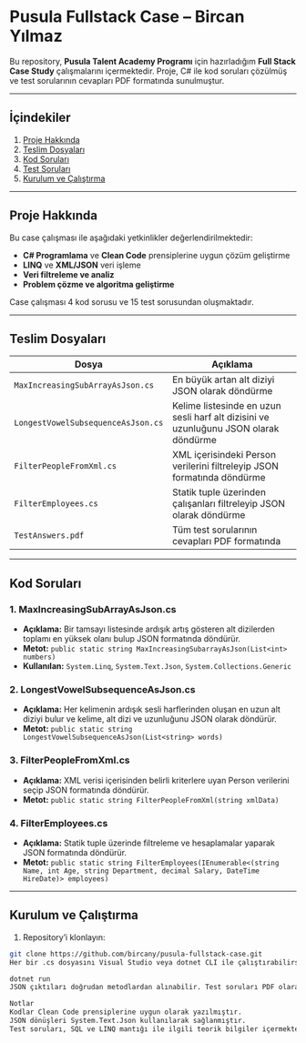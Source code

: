# Pusula Fullstack Case – Bircan Yılmaz

Bu repository, **Pusula Talent Academy Programı** için hazırladığım **Full Stack Case Study** çalışmalarını içermektedir. Proje, C# ile kod soruları çözülmüş ve test sorularının cevapları PDF formatında sunulmuştur.  

---

## İçindekiler

1. [Proje Hakkında](#proje-hakkında)  
2. [Teslim Dosyaları](#teslim-dosyalari)  
3. [Kod Soruları](#kod-sorulari)  
4. [Test Soruları](#test-sorulari)  
5. [Kurulum ve Çalıştırma](#kurulum-ve-calistirma)  

---

## Proje Hakkında

Bu case çalışması ile aşağıdaki yetkinlikler değerlendirilmektedir:

- **C# Programlama** ve **Clean Code** prensiplerine uygun çözüm geliştirme  
- **LINQ** ve **XML/JSON** veri işleme  
- **Veri filtreleme ve analiz**  
- **Problem çözme ve algoritma geliştirme**

Case çalışması 4 kod sorusu ve 15 test sorusundan oluşmaktadır.

---

## Teslim Dosyaları

| Dosya | Açıklama |
|-------|----------|
| `MaxIncreasingSubArrayAsJson.cs` | En büyük artan alt diziyi JSON olarak döndürme |
| `LongestVowelSubsequenceAsJson.cs` | Kelime listesinde en uzun sesli harf alt dizisini ve uzunluğunu JSON olarak döndürme |
| `FilterPeopleFromXml.cs` | XML içerisindeki Person verilerini filtreleyip JSON formatında döndürme |
| `FilterEmployees.cs` | Statik tuple üzerinden çalışanları filtreleyip JSON olarak döndürme |
| `TestAnswers.pdf` | Tüm test sorularının cevapları PDF formatında |

---

## Kod Soruları

### 1. MaxIncreasingSubArrayAsJson.cs

- **Açıklama:** Bir tamsayı listesinde ardışık artış gösteren alt dizilerden toplamı en yüksek olanı bulup JSON formatında döndürür.  
- **Metot:** `public static string MaxIncreasingSubarrayAsJson(List<int> numbers)`  
- **Kullanılan:** `System.Linq`, `System.Text.Json`, `System.Collections.Generic`  

### 2. LongestVowelSubsequenceAsJson.cs

- **Açıklama:** Her kelimenin ardışık sesli harflerinden oluşan en uzun alt diziyi bulur ve kelime, alt dizi ve uzunluğunu JSON olarak döndürür.  
- **Metot:** `public static string LongestVowelSubsequenceAsJson(List<string> words)`  

### 3. FilterPeopleFromXml.cs

- **Açıklama:** XML verisi içerisinden belirli kriterlere uyan Person verilerini seçip JSON formatında döndürür.  
- **Metot:** `public static string FilterPeopleFromXml(string xmlData)`  

### 4. FilterEmployees.cs

- **Açıklama:** Statik tuple üzerinde filtreleme ve hesaplamalar yaparak JSON formatında döndürür.  
- **Metot:** `public static string FilterEmployees(IEnumerable<(string Name, int Age, string Department, decimal Salary, DateTime HireDate)> employees)`  

---

## Kurulum ve Çalıştırma

1. Repository’i klonlayın:  

```bash
git clone https://github.com/bircany/pusula-fullstack-case.git
Her bir .cs dosyasını Visual Studio veya dotnet CLI ile çalıştırabilirsiniz:

dotnet run
JSON çıktıları doğrudan metodlardan alınabilir. Test soruları PDF olarak inceleyebilirsiniz.

Notlar
Kodlar Clean Code prensiplerine uygun olarak yazılmıştır.
JSON dönüşleri System.Text.Json kullanılarak sağlanmıştır.
Test soruları, SQL ve LINQ mantığı ile ilgili teorik bilgiler içermektedir.



